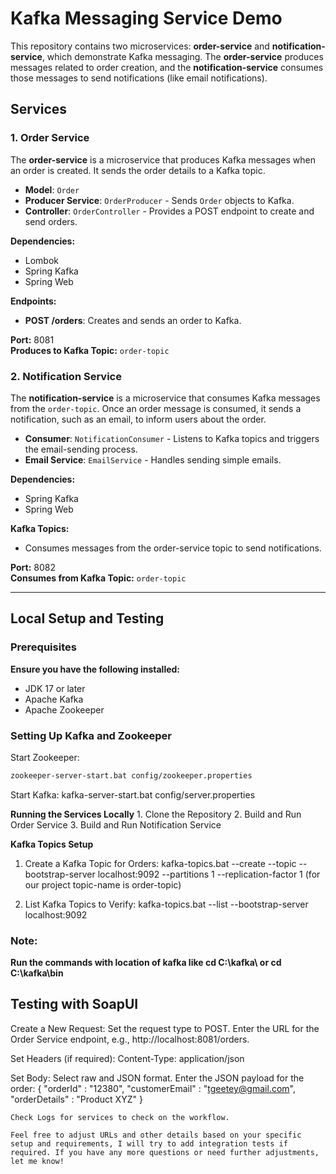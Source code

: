 # **Kafka Messaging Service Demo**

This repository contains two microservices: **order-service** and **notification-service**, which demonstrate Kafka messaging. The **order-service** produces messages related to order creation, and the **notification-service** consumes those messages to send notifications (like email notifications).

## **Services**

### **1. Order Service**
The **order-service** is a microservice that produces Kafka messages when an order is created. It sends the order details to a Kafka topic.

- **Model**: `Order`
- **Producer Service**: `OrderProducer` - Sends `Order` objects to Kafka.
- **Controller**: `OrderController` - Provides a POST endpoint to create and send orders.

**Dependencies:**
- Lombok
- Spring Kafka
- Spring Web

**Endpoints:**
- **POST /orders**: Creates and sends an order to Kafka.

**Port:** 8081  
**Produces to Kafka Topic:** `order-topic`

### **2. Notification Service**
The **notification-service** is a microservice that consumes Kafka messages from the `order-topic`. Once an order message is consumed, it sends a notification, such as an email, to inform users about the order.

- **Consumer**: `NotificationConsumer` - Listens to Kafka topics and triggers the email-sending process.
- **Email Service**: `EmailService` - Handles sending simple emails.

**Dependencies:**
- Spring Kafka
- Spring Web

**Kafka Topics:**
- Consumes messages from the order-service topic to send notifications.

**Port:** 8082  
**Consumes from Kafka Topic:** `order-topic`

---

## **Local Setup and Testing**

### **Prerequisites**
**Ensure you have the following installed:**
- JDK 17 or later
- Apache Kafka
- Apache Zookeeper

### **Setting Up Kafka and Zookeeper**

Start Zookeeper: 
```bash
zookeeper-server-start.bat config/zookeeper.properties
```
Start Kafka:
kafka-server-start.bat config/server.properties

**Running the Services Locally**
    1. Clone the Repository
    2. Build and Run Order Service
    3. Build and Run Notification Service

**Kafka Topics Setup**
1. Create a Kafka Topic for Orders:
   kafka-topics.bat --create --topic <topic-name> --bootstrap-server localhost:9092 --partitions 1 --replication-factor 1 
   (for our project topic-name is order-topic)

3. List Kafka Topics to Verify:
   kafka-topics.bat --list --bootstrap-server localhost:9092

### Note: 
**Run the commands with location of kafka like cd C:\kafka\ or cd C:\kafka\bin**

## Testing with SoapUI
Create a New Request:
    Set the request type to POST.
    Enter the URL for the Order Service endpoint, e.g., http://localhost:8081/orders.

Set Headers (if required):
    Content-Type: application/json

Set Body:
    Select raw and JSON format.
    Enter the JSON payload for the order:
    {
    "orderId" : "12380",
    "customerEmail" : "tgeetey@gmail.com",
    "orderDetails" : "Product XYZ"
    }

    Check Logs for services to check on the workflow.

    Feel free to adjust URLs and other details based on your specific setup and requirements, I will try to add integration tests if required. If you have any more questions or need further adjustments, let me know!
